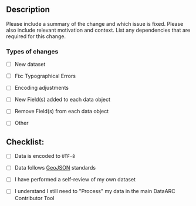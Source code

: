 ## Description

Please include a summary of the change and which issue is fixed. Please also include relevant motivation and context. List any dependencies that are required for this change.



### Types of changes

- [ ] New dataset
- [ ] Fix: Typographical Errors
- [ ] Encoding adjustments
- [ ] New Field(s) added to each data object
- [ ] Remove Field(s) from each data object
- [ ] Other


## Checklist:

- [ ] Data is encoded to `UTF-8`
- [ ] Data follows [GeoJSON](https://geojson.org/geojson-spec.html) standards
- [ ] I have performed a self-review of my own dataset
- [ ] I understand I still need to "Process" my data in the main DataARC Contributor Tool


